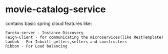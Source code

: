 # movie-catalog-service

contains basic spring cloud features like:

    Eureka-server - Instance Discovery
    Feign-Client - for communicating the microservices(like RestTemplate)
    Lambok - For Inbuilt getters,setters and constructers
    Ribbon - For Load balancing
